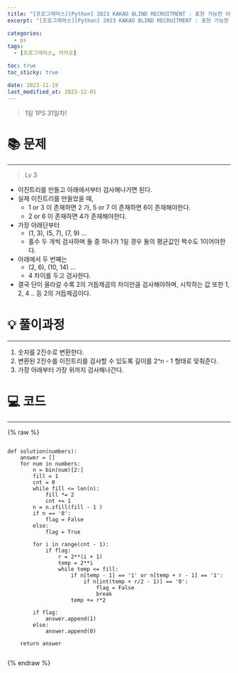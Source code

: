 ```yaml
---
title: "[프로그래머스][Python] 2023 KAKAO BLIND RECRUITMENT : 표현 가능한 이진트리"
excerpt: "[프로그래머스][Python] 2023 KAKAO BLIND RECRUITMENT : 표현 가능한 이진트리"

categories:
  - ps
tags:
  - [프로그래머스, 카카오]

toc: true
toc_sticky: true

date: 2023-11-19
last_modified_at: 2023-12-01
---
```


> 1일 1PS 31일차!

# 📚 문제

---

> Lv 3

- 이진트리를 만들고 아래에서부터 검사해나가면 된다.
- 실제 이진트리를 만들었을 때,
  - 1 or 3 이 존재하면 2 가, 5 or 7 이 존재하면 6이 존재해야한다.
  - 2 or 6 이 존재하면 4가 존재해야한다.
- 가장 아래단부터
  - (1, 3), (5, 7), (7, 9) ...
  - 홀수 두 개씩 검사하며 둘 중 하나가 1일 경우 둘의 평균값인 짝수도 1이어야한다.
- 아래에서 두 번째는
  - (2, 6), (10, 14) ...
  - 4 차이를 두고 검사한다.
- 결국 단이 올라갈 수록 2의 거듭제곱의 차이만큼 검사해야하며, 시작하는 값 또한 1, 2, 4 .. 등 2의 거듭제곱이다.

# 💡 풀이과정

---

1. 숫자를 2진수로 변환한다.
2. 변환된 2진수를 이진트리를 검사할 수 있도록 길이를 2^n - 1 형태로 맞춰준다.
3. 가장 아래부터 가장 위까지 검사해나간다.

# 💻 코드

---

{% raw %}

```

def solution(numbers):
    answer = []
    for num in numbers:
        n = bin(num)[2:]
        fill = 1
        cnt = 0
        while fill <= len(n):
            fill *= 2
            cnt += 1
        n = n.zfill(fill - 1 )
        if n == '0':
            flag = False
        else:
            flag = True

        for i in range(cnt - 1):
            if flag:
                r = 2**(i + 1)
                temp = 2**i
                while temp <= fill:
                    if n[temp - 1] == '1' or n[temp + r - 1] == '1':
                        if n[int(temp + r/2 - 1)] == '0':
                            flag = False
                            break
                    temp += r*2

        if flag:
            answer.append(1)
        else:
            answer.append(0)

    return answer


```

{% endraw %}

